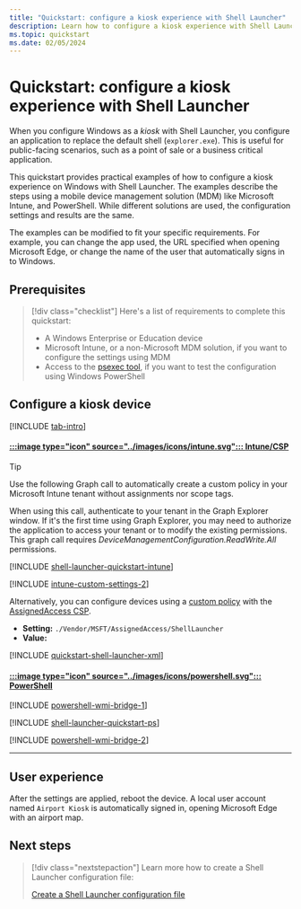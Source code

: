 ```yaml
---
title: "Quickstart: configure a kiosk experience with Shell Launcher"
description: Learn how to configure a kiosk experience with Shell Launcher, using Windows Configuration Designer, Microsoft Intune, or PowerShell.
ms.topic: quickstart
ms.date: 02/05/2024
---
```


# Quickstart: configure a kiosk experience with Shell Launcher

When you configure Windows as a *kiosk* with Shell Launcher, you configure an application to replace the default shell (`explorer.exe`). This is useful for public-facing scenarios, such as a point of sale or a business critical application.

This quickstart provides practical examples of how to configure a kiosk experience on Windows with Shell Launcher. The examples describe the steps using a mobile device management solution (MDM) like Microsoft Intune, and PowerShell. While different solutions are used, the configuration settings and results are the same.

The examples can be modified to fit your specific requirements. For example, you can change the app used, the URL specified when opening Microsoft Edge, or change the name of the user that automatically signs in to Windows.

## Prerequisites

>[!div class="checklist"]
>Here's a list of requirements to complete this quickstart:
>
>- A Windows Enterprise or Education device
>- Microsoft Intune, or a non-Microsoft MDM solution, if you want to configure the settings using MDM
>- Access to the [psexec tool](/sysinternals/downloads/psexec), if you want to test the configuration using Windows PowerShell

## Configure a kiosk device

[!INCLUDE [tab-intro](../../../includes/configure/tab-intro.md)]

#### [:::image type="icon" source="../images/icons/intune.svg"::: **Intune/CSP**](#tab/intune)

> [!TIP]
> Use the following Graph call to automatically create a custom policy in your Microsoft Intune tenant without assignments nor scope tags.
>
> When using this call, authenticate to your tenant in the Graph Explorer window. If it's the first time using Graph Explorer, you may need to authorize the application to access your tenant or to modify the existing permissions. This graph call requires *DeviceManagementConfiguration.ReadWrite.All* permissions.

[!INCLUDE [shell-launcher-quickstart-intune](includes/shell-launcher-quickstart-intune.md)]

[!INCLUDE [intune-custom-settings-2](../../../includes/configure/intune-custom-settings-2.md)]

Alternatively, you can configure devices using a [custom policy][MEM-1] with the [AssignedAccess CSP][WIN-3].

- **Setting:** `./Vendor/MSFT/AssignedAccess/ShellLauncher`
- **Value:**

[!INCLUDE [quickstart-shell-launcher-xml](includes/quickstart-shell-launcher-xml.md)]

#### [:::image type="icon" source="../images/icons/powershell.svg"::: **PowerShell**](#tab/ps)

[!INCLUDE [powershell-wmi-bridge-1](../../../includes/configure/powershell-wmi-bridge-1.md)]

[!INCLUDE [shell-launcher-quickstart-ps](includes/shell-launcher-quickstart-ps.md)]

[!INCLUDE [powershell-wmi-bridge-2](../../../includes/configure/powershell-wmi-bridge-2.md)]

---

## User experience

After the settings are applied, reboot the device. A local user account named `Airport Kiosk` is automatically signed in, opening Microsoft Edge with an airport map.

## Next steps

> [!div class="nextstepaction"]
> Learn more how to create a Shell Launcher configuration file:
>
> [Create a Shell Launcher configuration file](create-shell-launcher-configuration.md)

<!--links-->

[WIN-3]: /windows/client-management/mdm/assignedaccess-csp
[MEM-1]: /mem/intune/configuration/custom-settings-windows-10

